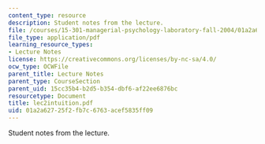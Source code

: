 ```yaml
---
content_type: resource
description: Student notes from the lecture.
file: /courses/15-301-managerial-psychology-laboratory-fall-2004/01a2a62725f2fb7c6763acef5835ff09_lec2intuition.pdf
file_type: application/pdf
learning_resource_types:
- Lecture Notes
license: https://creativecommons.org/licenses/by-nc-sa/4.0/
ocw_type: OCWFile
parent_title: Lecture Notes
parent_type: CourseSection
parent_uid: 15cc35b4-b2d5-b354-dbf6-af22ee6876bc
resourcetype: Document
title: lec2intuition.pdf
uid: 01a2a627-25f2-fb7c-6763-acef5835ff09
---
```

Student notes from the lecture.